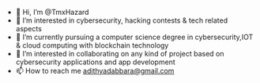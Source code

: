 - 👋 Hi, I’m @TmxHazard
- 👀 I’m interested in cybersecurity, hacking contests & tech related aspects
- 🌱 I’m currently pursuing a computer science degree in cybersecurity,IOT & cloud computing with blockchain technology  
- 💞️ I’m interested in collaborating on any kind of project based on cybersecurity applications and app development
- 📫 How to reach me adithyadabbara@gmail.com
